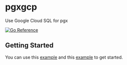 # pgxgcp

Use Google Cloud SQL for pgx

[![Go Reference](https://pkg.go.dev/badge/github.com/pgx-contrib/pgxgcp.svg)](https://pkg.go.dev/github.com/pgx-contrib/pgxgcp)

## Getting Started

You can use this [example](./connector_test.go) and this [example](./cacher_test.go) to get started.
